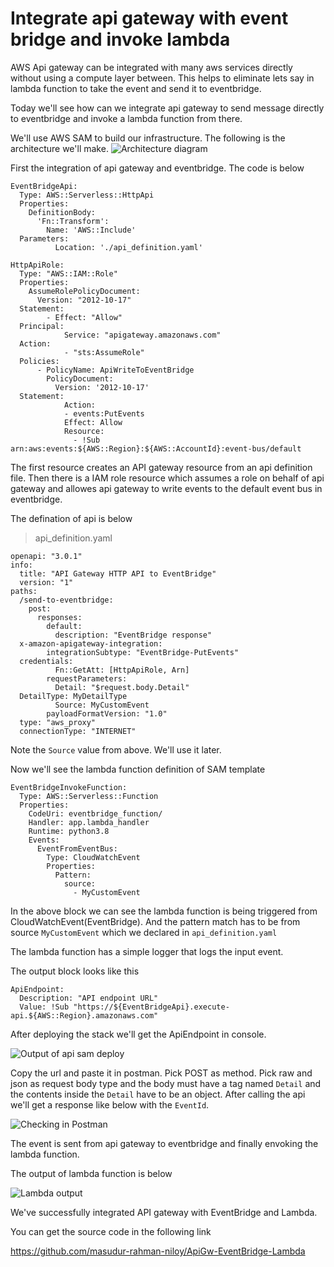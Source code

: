 # Integrate api gateway with event bridge and invoke lambda

AWS Api gateway can be integrated with many aws services directly without using a compute layer between. This helps to eliminate lets say in lambda function to take the event and send it to eventbridge. 

Today we'll see how can we integrate api gateway to send message directly to eventbridge and invoke a lambda function from there. 

We'll use AWS SAM to build our infrastructure. The following is the architecture we'll make.
![Architecture diagram](https://drive.google.com/uc?id=1Ku168iK2XJRQOIvBcux5WwDcU7Zetc5C)

First the integration of api gateway and eventbridge. The code is below

    EventBridgeApi:  
      Type: AWS::Serverless::HttpApi  
      Properties:  
        DefinitionBody:  
          'Fn::Transform':  
            Name: 'AWS::Include'  
      Parameters:  
              Location: './api_definition.yaml'  
      
    HttpApiRole:  
      Type: "AWS::IAM::Role"  
      Properties:  
        AssumeRolePolicyDocument:  
          Version: "2012-10-17"  
      Statement:  
            - Effect: "Allow"  
      Principal:  
                Service: "apigateway.amazonaws.com"  
      Action:  
                - "sts:AssumeRole"  
      Policies:  
          - PolicyName: ApiWriteToEventBridge  
            PolicyDocument:  
              Version: '2012-10-17'  
      Statement:  
                Action:  
                - events:PutEvents  
                Effect: Allow  
                Resource:  
                  - !Sub arn:aws:events:${AWS::Region}:${AWS::AccountId}:event-bus/default

The first resource creates an API gateway resource from an api definition file. Then there is a IAM role resource which assumes a role on behalf of api gateway and allowes api gateway to write events to the default event bus in eventbridge. 

The defination of api is below

> api_definition.yaml

    openapi: "3.0.1"  
    info:  
      title: "API Gateway HTTP API to EventBridge"  
      version: "1"  
    paths:  
      /send-to-eventbridge:  
        post:  
          responses:  
            default:  
              description: "EventBridge response"  
      x-amazon-apigateway-integration:  
            integrationSubtype: "EventBridge-PutEvents"  
      credentials:  
              Fn::GetAtt: [HttpApiRole, Arn]  
            requestParameters:  
              Detail: "$request.body.Detail"  
      DetailType: MyDetailType  
              Source: MyCustomEvent  
            payloadFormatVersion: "1.0"  
      type: "aws_proxy"  
      connectionType: "INTERNET"

Note the `Source` value from above. We'll use it later.

Now we'll see the lambda function definition of SAM template

    EventBridgeInvokeFunction:  
      Type: AWS::Serverless::Function  
      Properties:  
        CodeUri: eventbridge_function/  
        Handler: app.lambda_handler  
        Runtime: python3.8  
        Events:  
          EventFromEventBus:  
            Type: CloudWatchEvent  
            Properties:  
              Pattern:  
                source:  
                  - MyCustomEvent

In the above block we can see the lambda function is being triggered from CloudWatchEvent(EventBridge). And the pattern match has to be from source `MyCustomEvent` which we declared in `api_definition.yaml`

The lambda function has a simple logger that logs the input event.

The output block looks like this

    ApiEndpoint:  
      Description: "API endpoint URL"  
      Value: !Sub "https://${EventBridgeApi}.execute-api.${AWS::Region}.amazonaws.com"

After deploying the stack we'll get the ApiEndpoint in console.

![Output of api sam deploy](https://drive.google.com/uc?id=1Z0giJ06y6wtZOC711Jo46Iy8zybUgb1_)

Copy the url and paste it in postman. Pick POST as method. Pick raw and json as request body type and the body must have a tag named `Detail` and the contents inside the `Detail` have to be an object. After calling the api we'll get a response like below with the `EventId`. 

![Checking in Postman](https://drive.google.com/uc?id=1bw4-eK1cRdesIWMUt3QMg3fYid3PLfh1)

The event is sent from api gateway to eventbridge and finally envoking the lambda function. 

The output of lambda function is below

![Lambda output](https://drive.google.com/uc?id=1nw2IGizKnKscp8fez7P7ugaXru2RcXKX)

We've successfully integrated API gateway with EventBridge and Lambda.

You can get the source code in the following link

https://github.com/masudur-rahman-niloy/ApiGw-EventBridge-Lambda
